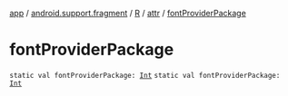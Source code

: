 [app](../../../index.md) / [android.support.fragment](../../index.md) / [R](../index.md) / [attr](index.md) / [fontProviderPackage](./font-provider-package.md)

# fontProviderPackage

`static val fontProviderPackage: `[`Int`](https://kotlinlang.org/api/latest/jvm/stdlib/kotlin/-int/index.html)
`static val fontProviderPackage: `[`Int`](https://kotlinlang.org/api/latest/jvm/stdlib/kotlin/-int/index.html)